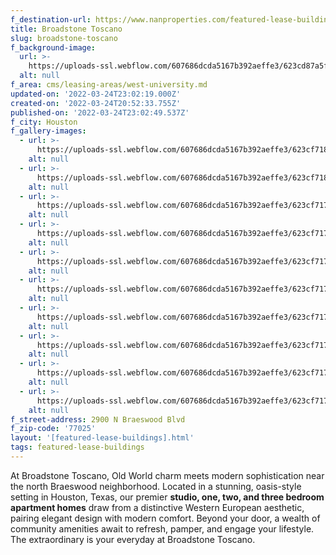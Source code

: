 ```yaml
---
f_destination-url: https://www.nanproperties.com/featured-lease-buildings/broadstone-toscano
title: Broadstone Toscano
slug: broadstone-toscano
f_background-image:
  url: >-
    https://uploads-ssl.webflow.com/607686dcda5167b392aeffe3/623cd87a5fee9952ef4b184d_Screen%20Shot%202022-03-24%20at%203.45.41%20PM.png
  alt: null
f_area: cms/leasing-areas/west-university.md
updated-on: '2022-03-24T23:02:19.000Z'
created-on: '2022-03-24T20:52:33.755Z'
published-on: '2022-03-24T23:02:49.537Z'
f_city: Houston
f_gallery-images:
  - url: >-
      https://uploads-ssl.webflow.com/607686dcda5167b392aeffe3/623cf7187a4f60a48ef94ec0_Entrance_Broadstone_1_lflocv.jpeg
    alt: null
  - url: >-
      https://uploads-ssl.webflow.com/607686dcda5167b392aeffe3/623cf718ecdeccf2ab831f56_IMG_6960_ktoqqc.jpeg
    alt: null
  - url: >-
      https://uploads-ssl.webflow.com/607686dcda5167b392aeffe3/623cf7170683b530bd85ab48_IMG_6957_ql9dnl.jpeg
    alt: null
  - url: >-
      https://uploads-ssl.webflow.com/607686dcda5167b392aeffe3/623cf7172d6a842f1faccd5b_IMG_6958_gd9qzr.jpeg
    alt: null
  - url: >-
      https://uploads-ssl.webflow.com/607686dcda5167b392aeffe3/623cf7177b4bc14785e15c70_IMG_6927_ttk23w.jpeg
    alt: null
  - url: >-
      https://uploads-ssl.webflow.com/607686dcda5167b392aeffe3/623cf717bab7a39d4394ef1b_IMG_6936_zmyc4d.jpeg
    alt: null
  - url: >-
      https://uploads-ssl.webflow.com/607686dcda5167b392aeffe3/623cf71718b089a2d206f243_IMG_6949_rzon3d.jpeg
    alt: null
  - url: >-
      https://uploads-ssl.webflow.com/607686dcda5167b392aeffe3/623cf71758dd9701b841ef16_IMG_2309_kycqwh.jpeg
    alt: null
  - url: >-
      https://uploads-ssl.webflow.com/607686dcda5167b392aeffe3/623cf7179f0d177d7074f9fb_IMG_2329_x65oky.jpeg
    alt: null
  - url: >-
      https://uploads-ssl.webflow.com/607686dcda5167b392aeffe3/623cf717a34270105e58da42_IMG_6967_x1sswt.jpeg
    alt: null
f_street-address: 2900 N Braeswood Blvd
f_zip-code: '77025'
layout: '[featured-lease-buildings].html'
tags: featured-lease-buildings
---
```


At Broadstone Toscano, Old World charm meets modern sophistication near the north Braeswood neighborhood. Located in a stunning, oasis-style setting in Houston, Texas, our premier **studio, one, two, and three bedroom apartment homes** draw from a distinctive Western European aesthetic, pairing elegant design with modern comfort. Beyond your door, a wealth of community amenities await to refresh, pamper, and engage your lifestyle. The extraordinary is your everyday at Broadstone Toscano.

  

‍
